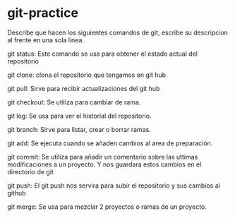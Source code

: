 # git-practice
Describe que hacen los siguientes comandos de git, escribe su descripcion al frente en una sola linea.

git status: Este comando se usa para obtener el estado actual del repositorio

git clone: clona el repositorio que tengamos en git hub

git pull: Sirve para recibir actualizaciones del git hub

git checkout: Se utiliza para cambiar de rama.

git log: Se usa para ver el historial del repositorio.

git branch: Sirve para listar, crear o borrar ramas.

git add: Se ejecuta cuando se añaden cambios al area de preparación.

git commit: Se utiliza para añadir un comentario sobre las uttimas modificaciones a un proyecto. Y nos guardara estos cambios en el directorio de git

git push: El git push nos servira para subir el repositorio y sus cambios al github

git merge: Se usa para mezclar 2 proyectos o ramas de un proyecto.